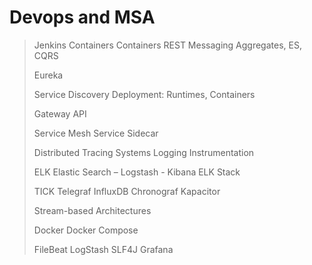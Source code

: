 # Devops and MSA

> Jenkins
> Containers
> Containers
> REST
> Messaging
> Aggregates, ES, CQRS
> 
> Eureka
> 
> Service Discovery
> Deployment: Runtimes, Containers
> 
> Gateway
> API
> 
> Service Mesh
> Service Sidecar
> 
> Distributed Tracing Systems
> Logging
> Instrumentation
> 
> ELK
> Elastic Search – Logstash - Kibana
> ELK Stack
> 
> TICK
> Telegraf
> InfluxDB
> Chronograf
> Kapacitor
> 
> Stream-based Architectures
> 
> Docker
> Docker Compose
> 
> FileBeat
> LogStash
> SLF4J
> Grafana
> 

